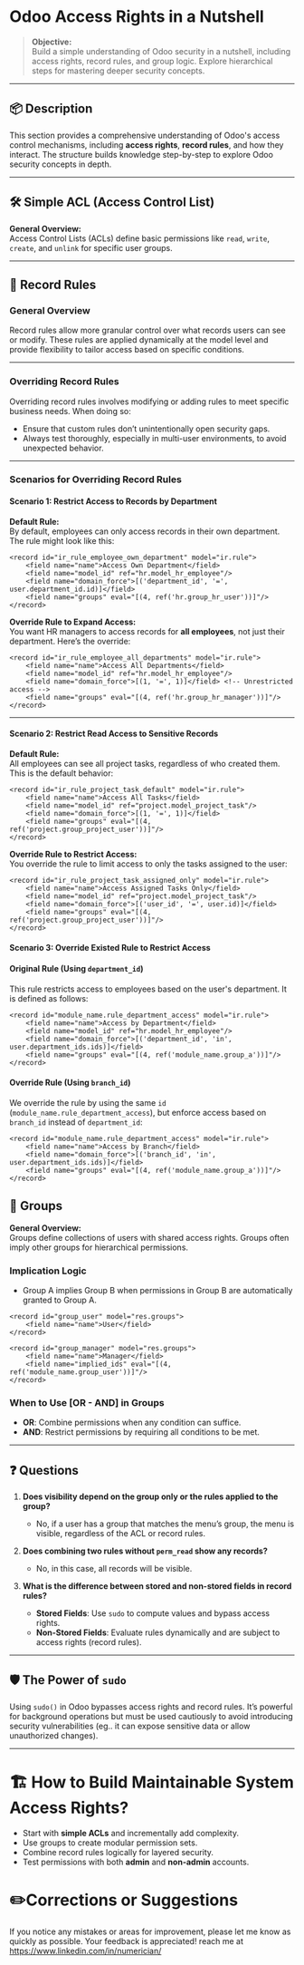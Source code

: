 # Odoo Access Rights in a Nutshell

> **Objective:**  
> Build a simple  understanding of Odoo security in a nutshell, including access rights, record rules, and group logic. Explore hierarchical steps for mastering deeper security concepts.

---

## 📦 Description

This section provides a comprehensive understanding of Odoo's access control mechanisms, including **access rights**, **record rules**, and how they interact. The structure builds knowledge step-by-step to explore Odoo security concepts in depth.

---

## 🛠 Simple ACL (Access Control List)

**General Overview:**  
Access Control Lists (ACLs) define basic permissions like `read`, `write`, `create`, and `unlink` for specific user groups.

---

## 📜 Record Rules

### **General Overview**

Record rules allow more granular control over what records users can see or modify. These rules are applied dynamically at the model level and provide flexibility to tailor access based on specific conditions.

---

### **Overriding Record Rules**

Overriding record rules involves modifying or adding rules to meet specific business needs. When doing so:

- Ensure that custom rules don’t unintentionally open security gaps.
- Always test thoroughly, especially in multi-user environments, to avoid unexpected behavior.

---

### **Scenarios for Overriding Record Rules**

#### **Scenario 1: Restrict Access to Records by Department**

**Default Rule:**  
By default, employees can only access records in their own department. The rule might look like this:

~~~
<record id="ir_rule_employee_own_department" model="ir.rule">
    <field name="name">Access Own Department</field>
    <field name="model_id" ref="hr.model_hr_employee"/>
    <field name="domain_force">[('department_id', '=', user.department_id.id)]</field>
    <field name="groups" eval="[(4, ref('hr.group_hr_user'))]"/>
</record>
~~~

**Override Rule to Expand Access:**  
You want HR managers to access records for **all employees**, not just their department. Here’s the override:

~~~
<record id="ir_rule_employee_all_departments" model="ir.rule">
    <field name="name">Access All Departments</field>
    <field name="model_id" ref="hr.model_hr_employee"/>
    <field name="domain_force">[(1, '=', 1)]</field> <!-- Unrestricted access -->
    <field name="groups" eval="[(4, ref('hr.group_hr_manager'))]"/>
</record>
~~~

---

#### **Scenario 2: Restrict Read Access to Sensitive Records**

**Default Rule:**  
All employees can see all project tasks, regardless of who created them. This is the default behavior:

~~~
<record id="ir_rule_project_task_default" model="ir.rule">
    <field name="name">Access All Tasks</field>
    <field name="model_id" ref="project.model_project_task"/>
    <field name="domain_force">[(1, '=', 1)]</field>
    <field name="groups" eval="[(4, ref('project.group_project_user'))]"/>
</record>
~~~

**Override Rule to Restrict Access:**  
You override the rule to limit access to only the tasks assigned to the user:

~~~
<record id="ir_rule_project_task_assigned_only" model="ir.rule">
    <field name="name">Access Assigned Tasks Only</field>
    <field name="model_id" ref="project.model_project_task"/>
    <field name="domain_force">[('user_id', '=', user.id)]</field>
    <field name="groups" eval="[(4, ref('project.group_project_user'))]"/>
</record>
~~~

#### **Scenario 3: Override Existed Rule to Restrict Access**

#### **Original Rule (Using `department_id`)**

This rule restricts access to employees based on the user's department. It is defined as follows:

~~~
<record id="module_name.rule_department_access" model="ir.rule">
    <field name="name">Access by Department</field>
    <field name="model_id" ref="hr.model_hr_employee"/>
    <field name="domain_force">[('department_id', 'in', user.department_ids.ids)]</field>
    <field name="groups" eval="[(4, ref('module_name.group_a'))]"/>
</record>
~~~

#### **Override Rule (Using `branch_id`)**

We override the rule by using the same `id` (`module_name.rule_department_access`), but enforce access based on `branch_id` instead of `department_id`:

~~~
<record id="module_name.rule_department_access" model="ir.rule">
    <field name="name">Access by Branch</field>
    <field name="domain_force">[('branch_id', 'in', user.department_ids.ids)]</field>
    <field name="groups" eval="[(4, ref('module_name.group_a'))]"/>
</record>
~~~

## 👥 Groups

**General Overview:**  
Groups define collections of users with shared access rights. Groups often imply other groups for hierarchical permissions.

### **Implication Logic**
- Group A implies Group B when permissions in Group B are automatically granted to Group A.

~~~
<record id="group_user" model="res.groups">
    <field name="name">User</field>
</record>

<record id="group_manager" model="res.groups">
    <field name="name">Manager</field>
    <field name="implied_ids" eval="[(4, ref('module_name.group_user'))]"/>
</record>
~~~
  
### **When to Use [OR - AND] in Groups**
- **OR**: Combine permissions when any condition can suffice.
- **AND**: Restrict permissions by requiring all conditions to be met.

---

## ❓ Questions

1. **Does visibility depend on the group only or the rules applied to the group?**  
   - No, if a user has a group that matches the menu’s group, the menu is visible, regardless of the ACL or record rules.

2. **Does combining two rules without `perm_read` show any records?**  
   - No, in this case, all records will be visible.

3. **What is the difference between stored and non-stored fields in record rules?**  
   - **Stored Fields**: Use `sudo` to compute values and bypass access rights.  
   - **Non-Stored Fields**: Evaluate rules dynamically and are subject to access rights (record rules).

---

## 🛡 The Power of `sudo`

Using `sudo()` in Odoo bypasses access rights and record rules. It’s powerful for background operations but must be used cautiously to avoid introducing security vulnerabilities (eg.. it can expose sensitive data or allow unauthorized changes).

---

# 🏗 How to Build Maintainable System Access Rights?

- Start with **simple ACLs** and incrementally add complexity.
- Use groups to create modular permission sets.
- Combine record rules logically for layered security.
- Test permissions with both **admin** and **non-admin** accounts.

# ✏️**Corrections or Suggestions**

If you notice any mistakes or areas for improvement, please let me know as quickly as possible. Your feedback is appreciated! reach me at https://www.linkedin.com/in/numerician/
